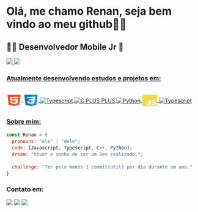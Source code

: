 ### <h1>Olá, me chamo Renan, seja bem vindo ao meu github👨‍💻</h1>

<h2>👨‍💻 Desenvolvedor Mobile Jr 📱</h2>
<div>
  <a href="https://github.com/Renan-Andrade-de-Almeida">
  <img height="140em" src="https://github-readme-stats.vercel.app/api?username=RenanMaestrya&show_icons=true&theme=synthwave&include_all_commits=true&count_private=true&title_color=ff901f"/>
  <img height="140em" src="https://github-readme-stats.vercel.app/api/top-langs/?username=RenanMaestrya&layout=compact&langs_count=7&theme=synthwave&title_color=ff901f"/>
</div>



### Atualmente desenvolvendo estudos e projetos em:
    
  <div style="display: inline_block"><br>
  <img align="center" alt="HTML" height="30" width="40" src="https://raw.githubusercontent.com/devicons/devicon/master/icons/html5/html5-original.svg">
  <img align="center" alt="CSS" height="30" width="40" src="https://raw.githubusercontent.com/devicons/devicon/master/icons/css3/css3-original.svg">
  <img align="center" alt="Typescript" height="30" width="40" src="https://cdn.jsdelivr.net/gh/devicons/devicon/icons/figma/figma-original.svg"/>
  <img align="center" alt="C PLUS PLUS" height="30" width="40" src="https://cdn.jsdelivr.net/gh/devicons/devicon/icons/cplusplus/cplusplus-original.svg">
  <img align="center" alt="Python" height="30" width="40" src="https://cdn.jsdelivr.net/gh/devicons/devicon/icons/python/python-original.svg">
  <img align="center" alt="Javascript" height="30" width="40" src="https://raw.githubusercontent.com/devicons/devicon/master/icons/javascript/javascript-plain.svg">
  <img align="center" alt="Typescript" height="30" width="40" src="https://cdn.jsdelivr.net/gh/devicons/devicon/icons/typescript/typescript-original.svg"/>
  
          

<div> 
    
##

### Sobre mim:
  
```javascript
const Renan = {
  pronouns: "ele" | "dele";
  code: [Javascript, Typescript, C++, Python];
  dream: "Viver o sonho de ser um Dev realizado."; 
  
  challenge: "Ter pelo menos 1 commit(util) por dia durante um ano."
}
```
  ### Contato em:
<div> 
  <a href="https://www.linkedin.com/in/renan-andrade-de-almeida-31a525176/" target="_blank"><img src="https://img.shields.io/badge/-LinkedIn-%230077B5?style=for-the-badge&logo=linkedin&logoColor=white" target="_blank"></a> 
  <a href="https://www.instagram.com/renan_maestrya/" target="_blank"><img src="https://img.shields.io/badge/-Instagram-%23E4405F?style=for-the-badge&logo=instagram&logoColor=white" target="_blank"></a>
  <a href = "mailto:renanalmeida2.ra@gmail.com"><img src="https://img.shields.io/badge/-Gmail-%23333?style=for-the-badge&logo=gmail&logoColor=white" target="_blank"></a>
 
</div>
